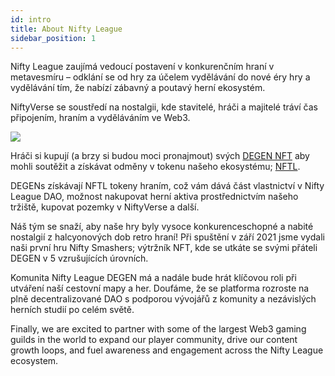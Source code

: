 ```yaml
---
id: intro
title: About Nifty League
sidebar_position: 1
---
```


Nifty League zaujímá vedoucí postavení v konkurenčním hraní v metavesmíru – odklání se od hry za účelem vydělávání do nové éry hry a vydělávání tím, že nabízí zábavný a poutavý herní ekosystém.

NiftyVerse se soustředí na nostalgii, kde stavitelé, hráči a majitelé tráví čas připojením, hraním a vyděláváním ve Web3.

![](/img/story.gif)

Hráči si kupují (a brzy si budou moci pronajmout) svých [DEGEN NFT](https://opensea.io/collection/niftydegen) aby mohli soutěžit a získávat odměny v tokenu našeho ekosystému; [NFTL](https://www.coingecko.com/en/coins/nifty-league).

DEGENs získávají NFTL tokeny hraním, což vám dává část vlastnictví v Nifty League DAO, možnost nakupovat herní aktiva prostřednictvím našeho tržiště, kupovat pozemky v NiftyVerse a další.

Náš tým se snaží, aby naše hry byly vysoce konkurenceschopné a nabité nostalgií z halcyonových dob retro hraní! Při spuštění v září 2021 jsme vydali naši první hru Nifty Smashers; výtržník NFT, kde se utkáte se svými přáteli DEGEN v 5 vzrušujících úrovních.

Komunita Nifty League DEGEN má a nadále bude hrát klíčovou roli při utváření naší cestovní mapy a her. Doufáme, že se platforma rozroste na plně decentralizované DAO s podporou vývojářů z komunity a nezávislých herních studií po celém světě.

Finally, we are excited to partner with some of the largest Web3 gaming guilds in the world to expand our player community, drive our content growth loops, and fuel awareness and engagement across the Nifty League ecosystem.

